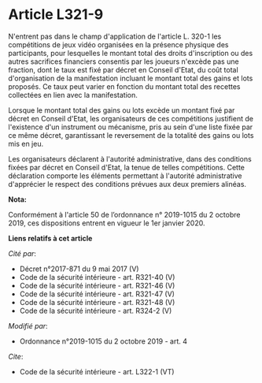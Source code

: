 # Article L321-9

N'entrent pas dans le champ d'application de l'article L. 320-1 les compétitions de jeux vidéo organisées en la présence
physique des participants, pour lesquelles le montant total des droits d'inscription ou des autres sacrifices financiers
consentis par les joueurs n'excède pas une fraction, dont le taux est fixé par décret en Conseil d'Etat, du coût total
d'organisation de la manifestation incluant le montant total des gains et lots proposés. Ce taux peut varier en fonction du
montant total des recettes collectées en lien avec la manifestation.

Lorsque le montant total des gains ou lots excède un montant fixé par décret en Conseil d'Etat, les organisateurs de ces
compétitions justifient de l'existence d'un instrument ou mécanisme, pris au sein d'une liste fixée par ce même décret,
garantissant le reversement de la totalité des gains ou lots mis en jeu.

Les organisateurs déclarent à l'autorité administrative, dans des conditions fixées par décret en Conseil d'Etat, la tenue de
telles compétitions. Cette déclaration comporte les éléments permettant à l'autorité administrative d'apprécier le respect
des conditions prévues aux deux premiers alinéas.

**Nota:**

Conformément à l'article 50 de l’ordonnance n° 2019-1015 du 2 octobre 2019, ces dispositions entrent en vigueur le 1er
janvier 2020.

**Liens relatifs à cet article**

_Cité par_:

  - Décret n°2017-871 du 9 mai 2017 (V)
  - Code de la sécurité intérieure - art. R321-40 (V)
  - Code de la sécurité intérieure - art. R321-46 (V)
  - Code de la sécurité intérieure - art. R321-47 (V)
  - Code de la sécurité intérieure - art. R321-48 (V)
  - Code de la sécurité intérieure - art. R324-2 (V)

_Modifié par_:

  - Ordonnance n°2019-1015 du 2 octobre 2019 - art. 4

_Cite_:

  - Code de la sécurité intérieure - art. L322-1 (VT)
